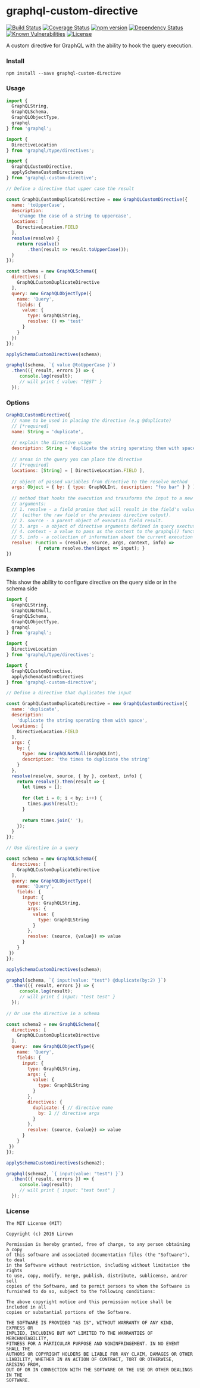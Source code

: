 # graphql-custom-directive
[![Build Status](https://travis-ci.org/lirown/graphql-custom-directive.svg?branch=master)](https://travis-ci.org/lirown/graphql-custom-directive)
[![Coverage Status](https://coveralls.io/repos/github/lirown/graphql-custom-directive/badge.svg?branch=master)](https://coveralls.io/github/lirown/graphql-custom-directive?branch=master)
[![npm version](https://badge.fury.io/js/graphql-custom-directive.svg)](https://badge.fury.io/js/graphql-custom-directive)
[![Dependency Status](https://david-dm.org/lirown/graphql-custom-directive.svg)](https://david-dm.org/lirown/graphql-custom-directive)
[![Known Vulnerabilities](https://snyk.io/test/github/lirown/graphql-custom-directive/badge.svg)](https://snyk.io/test/github/lirown/graphql-custom-directive)
[![License](http://img.shields.io/:license-mit-blue.svg)](http://doge.mit-license.org)

A custom directive for GraphQL with the ability to hook the query execution.

### Install
```
npm install --save graphql-custom-directive
```

### Usage
```javascript
import { 
  GraphQLString, 
  GraphQLSchema, 
  GraphQLObjectType, 
  graphql 
} from 'graphql';

import { 
  DirectiveLocation 
} from 'graphql/type/directives';

import { 
  GraphQLCustomDirective, 
  applySchemaCustomDirectives 
} from 'graphql-custom-directive';

// Define a directive that upper case the result

const GraphQLCustomDuplicateDirective = new GraphQLCustomDirective({
  name: 'toUpperCase',
  description:
    'change the case of a string to uppercase',
  locations: [
    DirectiveLocation.FIELD
  ],
  resolve(resolve) {
    return resolve()
        .then(result => result.toUpperCase());
  }
});

const schema = new GraphQLSchema({
  directives: [
    GraphQLCustomDuplicateDirective
  ],
  query: new GraphQLObjectType({
    name: 'Query',
    fields: {
      value: {
        type: GraphQLString,
        resolve: () => 'test'
      }
    }
  })
});

applySchemaCustomDirectives(schema);

graphql(schema, `{ value @toUpperCase }`)
  .then(({ result, errors }) => {
     console.log(result); 
     // will print { value: "TEST" }
  });
```

### Options
```javascript
GraphQLCustomDirective({
  // name to be used in placing the directive (e.g @duplicate) 
  // [*required]
  name: String = 'duplicate',
  
  // explain the directive usage
  description: String = 'duplicate the string sperating them with space',
  
  // areas in the query you can place the directive 
  // [*required]
  locations: [String] = [ DirectiveLocation.FIELD ],
  
  // object of passed variables from directive to the resolve method
  args: Object = { by: { type: GraphQLInt, description: "foo bar" } } ),
  
  // method that hooks the execution and transforms the input to a new output
  // arguments:
  // 1. resolve - a field promise that will result in the field's value 
  //  (either the raw field or the previous directive output).
  // 2. source - a parent object of execution field result.
  // 3. args - a object of directive arguments defined in query exectution.
  // 4. context - a value to pass as the context to the graphql() function.
  // 5. info - a collection of information about the current execution state.
  resolve: Function = (resolve, source, args, context, info) => 
            { return resolve.then(input => input); }
})
```

### Examples 

This show the ability to configure directive on the query side or in the schema side

```javascript
import { 
  GraphQLString,
  GraphQLNotNull,
  GraphQLSchema, 
  GraphQLObjectType, 
  graphql 
} from 'graphql';

import { 
  DirectiveLocation 
} from 'graphql/type/directives';

import { 
  GraphQLCustomDirective, 
  applySchemaCustomDirectives 
} from 'graphql-custom-directive';

// Define a directive that duplicates the input

const GraphQLCustomDuplicateDirective = new GraphQLCustomDirective({
  name: 'duplicate',
  description:
    'duplicate the string sperating them with space',
  locations: [
    DirectiveLocation.FIELD
  ],
  args: {
    by: {
      type: new GraphQLNotNull(GraphQLInt),
      description: 'the times to duplicate the string'
    }
  },
  resolve(resolve, source, { by }, context, info) {
    return resolve().then(result => {    
      let times = [];
      
      for (let i = 0; i < by; i++) {
        times.push(result);
      }
      
      return times.join(' ');
    });
  }
});

// Use directive in a query

const schema = new GraphQLSchema({
  directives: [
    GraphQLCustomDuplicateDirective
  ],
  query: new GraphQLObjectType({
    name: 'Query',
    fields: {
      input: {
        type: GraphQLString,
        args: {
          value: {
            type: GraphQLString
          }
        },
        resolve: (source, {value}) => value
      }
    }
 })
});

applySchemaCustomDirectives(schema);

graphql(schema, `{ input(value: "test") @duplicate(by:2) }`)
  .then(({ result, errors }) => {
     console.log(result); 
     // will print { input: "test test" }
  });
  
// Or use the directive in a schema

const schema2 = new GraphQLSchema({
  directives: [
    GraphQLCustomDuplicateDirective
  ],
  query:  new GraphQLObjectType({
    name: 'Query',
    fields: {
      input: {
        type: GraphQLString,
        args: {
          value: {
            type: GraphQLString
          }
        },
        directives: {
          duplicate: { // directive name
            by: 2 // directive args
          }
        },
        resolve: (source, {value}) => value
      }
    }
 })
});

applySchemaCustomDirectives(schema2);

graphql(schema2, `{ input(value: "test") }`)
  .then(({ result, errors }) => {
     console.log(result); 
     // will print { input: "test test" }
  });

```
### License
```
The MIT License (MIT)

Copyright (c) 2016 Lirown

Permission is hereby granted, free of charge, to any person obtaining a copy
of this software and associated documentation files (the "Software"), to deal
in the Software without restriction, including without limitation the rights
to use, copy, modify, merge, publish, distribute, sublicense, and/or sell
copies of the Software, and to permit persons to whom the Software is
furnished to do so, subject to the following conditions:

The above copyright notice and this permission notice shall be included in all
copies or substantial portions of the Software.

THE SOFTWARE IS PROVIDED "AS IS", WITHOUT WARRANTY OF ANY KIND, EXPRESS OR
IMPLIED, INCLUDING BUT NOT LIMITED TO THE WARRANTIES OF MERCHANTABILITY,
FITNESS FOR A PARTICULAR PURPOSE AND NONINFRINGEMENT. IN NO EVENT SHALL THE
AUTHORS OR COPYRIGHT HOLDERS BE LIABLE FOR ANY CLAIM, DAMAGES OR OTHER
LIABILITY, WHETHER IN AN ACTION OF CONTRACT, TORT OR OTHERWISE, ARISING FROM,
OUT OF OR IN CONNECTION WITH THE SOFTWARE OR THE USE OR OTHER DEALINGS IN THE
SOFTWARE.
```
